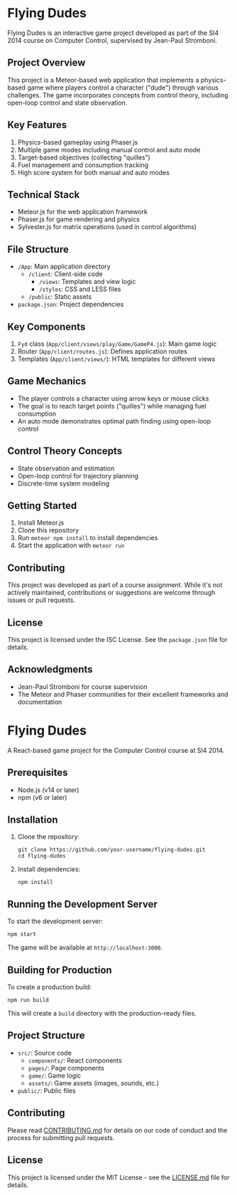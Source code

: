 # Flying Dudes

Flying Dudes is an interactive game project developed as part of the SI4 2014 course on Computer Control, supervised by Jean-Paul Stromboni.

## Project Overview

This project is a Meteor-based web application that implements a physics-based game where players control a character ("dude") through various challenges. The game incorporates concepts from control theory, including open-loop control and state observation.

## Key Features

1. Physics-based gameplay using Phaser.js
2. Multiple game modes including manual control and auto mode
3. Target-based objectives (collecting "quilles")
4. Fuel management and consumption tracking
5. High score system for both manual and auto modes

## Technical Stack

- Meteor.js for the web application framework
- Phaser.js for game rendering and physics
- Sylvester.js for matrix operations (used in control algorithms)

## File Structure

- `/App`: Main application directory
  - `/client`: Client-side code
    - `/views`: Templates and view logic
    - `/styles`: CSS and LESS files
  - `/public`: Static assets
- `package.json`: Project dependencies

## Key Components

1. `Fyd` class (`App/client/views/play/Game/GameP4.js`): Main game logic
2. Router (`App/client/routes.js`): Defines application routes
3. Templates (`App/client/views/`): HTML templates for different views

## Game Mechanics

- The player controls a character using arrow keys or mouse clicks
- The goal is to reach target points ("quilles") while managing fuel consumption
- An auto mode demonstrates optimal path finding using open-loop control

## Control Theory Concepts

- State observation and estimation
- Open-loop control for trajectory planning
- Discrete-time system modeling

## Getting Started

1. Install Meteor.js
2. Clone this repository
3. Run `meteor npm install` to install dependencies
4. Start the application with `meteor run`

## Contributing

This project was developed as part of a course assignment. While it's not actively maintained, contributions or suggestions are welcome through issues or pull requests.

## License

This project is licensed under the ISC License. See the `package.json` file for details.

## Acknowledgments

- Jean-Paul Stromboni for course supervision
- The Meteor and Phaser communities for their excellent frameworks and documentation
# Flying Dudes

A React-based game project for the Computer Control course at SI4 2014.

## Prerequisites

- Node.js (v14 or later)
- npm (v6 or later)

## Installation

1. Clone the repository:
   ```
   git clone https://github.com/your-username/flying-dudes.git
   cd flying-dudes
   ```

2. Install dependencies:
   ```
   npm install
   ```

## Running the Development Server

To start the development server:

```
npm start
```

The game will be available at `http://localhost:3000`.

## Building for Production

To create a production build:

```
npm run build
```

This will create a `build` directory with the production-ready files.

## Project Structure

- `src/`: Source code
  - `components/`: React components
  - `pages/`: Page components
  - `game/`: Game logic
  - `assets/`: Game assets (images, sounds, etc.)
- `public/`: Public files

## Contributing

Please read [CONTRIBUTING.md](CONTRIBUTING.md) for details on our code of conduct and the process for submitting pull requests.

## License

This project is licensed under the MIT License - see the [LICENSE.md](LICENSE.md) file for details.
